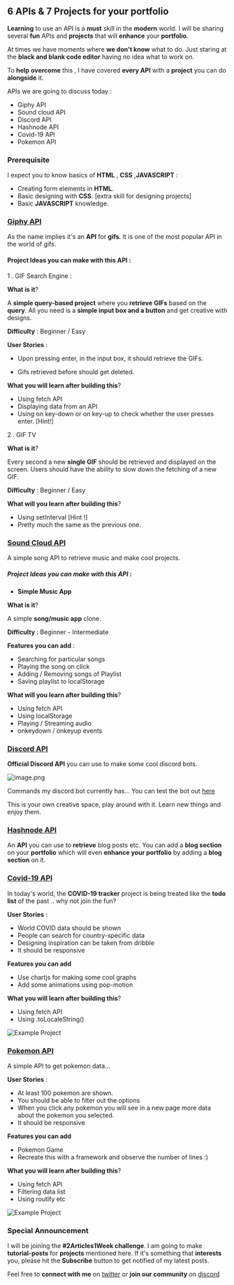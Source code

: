 ## 6 APIs & 7  Projects for your portfolio

**Learning** to use an API is a **must** skill in the **modern** world. I will be sharing several **fun** APIs and **projects** that will **enhance** your **portfolio**.

At times we have moments where **we don't know** what to do. Just staring at the **black and blank code editor** having no idea what to work on.

To **help**  **overcome** this , I have covered **every API** with a **project** you can do **alongside** it.

APIs we are going to discuss today :
 - Giphy API
 - Sound cloud API
 - Discord API
 - Hashnode API
 - Covid-19 API
 - Pokemon API

### Prerequisite

I expect you to know basics of **HTML** , **CSS** ,**JAVASCRIPT** :

- Creating form elements in **HTML**.
- Basic designing with **CSS**. [extra skill for designing projects]
- Basic  **JAVASCRIPT** knowledge.

### [Giphy API](https://developers.giphy.com/branch/master/docs/api/)

As the name implies it's an **API** for **gifs**. It is one of the most popular API in the world of gifs. 

#### **Project Ideas** you can make with this **API** :
1 . GIF Search Engine :

**What is it**?

A **simple query-based project** where you **retrieve GIFs** based on the **query**. All you need is a **simple input box and a button** and get creative with designs.

**Difficulty** : Beginner / Easy 

**User Stories** :

- Upon pressing enter, in the input box, it should retrieve the GIFs.

- Gifs retrieved before should get deleted.

**What you will learn after building this**?

- Using fetch API
- Displaying data from an API
- Using on key-down or on key-up to check whether the user presses enter. [Hint!]


2 . GIF TV

**What is it**?

Every second a new **single GIF** should be retrieved and displayed on the screen. Users should have the ability to slow down the fetching of a new GIF. 

**Difficulty** : Beginner / Easy

**What will you learn after building this**?

- Using setInterval [Hint !]
- Pretty much the same as the previous one.

### [Sound Cloud API](https://developers.soundcloud.com/docs/api/guide)

A simple song API to retrieve music and make cool projects. 

##### **Project Ideas** you can make with this **API** :

- **Simple Music App**

**What is it**?

A simple **song/music app** clone.

**Difficulty** : Beginner - Intermediate

**Features you can add** :
 - Searching for particular songs 
 - Playing the song on click
 - Adding / Removing songs of Playlist
 - Saving playlist to localStorage

**What will you learn after building this**?

- Using fetch API
- Using localStorage
- Playing / Streaming audio
- onkeydown / onkeyup events

### [Discord API](https://discord.com/developers/docs/intro)

**Official Discord API** you can use to make some cool discord bots.

![image.png](https://cdn.hashnode.com/res/hashnode/image/upload/v1601446810561/X20OikZ9H.png)

Commands my discord bot currently has... You can test the bot out [here](https://discord.gg/h7xc2kA)

This is your own creative space, play around with it. Learn new things and enjoy them.

### [Hashnode API](https://api.hashnode.com/)

An **API** you can use to **retrieve** blog posts etc. You can add a **blog section** on your **portfolio** which will even **enhance your portfolio** by adding a **blog section** on it.

### [Covid-19 API](https://covid2019-api.herokuapp.com/docs)

In today's world, the **COVID-19 tracker** project is being treated like the **todo list** of the past .. why not join the fun?


**User Stories** :

 - World COVID data should be shown
 - People can search for country-specific data
 - Designing inspiration can be taken from dribble
 - It should be responsive

**Features you can add** 

- Use chartjs for making some cool graphs
- Add some animations using pop-motion

**What you will learn after building this**?

- Using fetch API
- Using .toLocaleString()

![Example Project](https://cdn.hashnode.com/res/hashnode/image/upload/v1601452158604/AigAF4QLZ.png)

### [Pokemon API](https://pokeapi.co/docs/v2)

A simple API to get pokemon data... 

**User Stories** :

 - At least 100 pokemon are shown.
 - You should be able to filter out the options
 - When you click any pokemon you will see in a new page more data about the pokemon you selected.
 - It should be responsive

**Features you can add** 

 - Pokemon Game 
 - Recreate this with a framework and observe the number of lines :)

**What you will learn after building this**?

- Using fetch API
- Filtering data list
- Using routify etc 

![Example Project](https://cdn.hashnode.com/res/hashnode/image/upload/v1601458512246/yijQJjsDv.png)

### Special Announcement

I will be joining the **#2Articles1Week challenge**. I am going to make **tutorial-posts** for **projects** mentioned here. If it's something that **interests** you, please hit the **Subscribe** button to get notified of my latest posts.


Feel free to **connect with me** on [twitter](https://twitter.com/crafter_coder) or **join our community** on [discord](https://discord.gg/pfJ2txt)